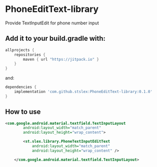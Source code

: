 # PhoneEditText-library

Provide TextInputEdit for phone number input

## Add it to your build.gradle with:

```gradle
allprojects {
    repositories {
        maven { url "https://jitpack.io" }
    }
}
```
and:

```gradle
dependencies {
    implementation 'com.github.stslex:PhoneEditText-library:0.1.0'
}
```

## How to use

```xml
<com.google.android.material.textfield.TextInputLayout
        android:layout_width="match_parent"
        android:layout_height="wrap_content">

        <st.slex.library.PhoneTextInputEditText
            android:layout_width="match_parent"
            android:layout_height="wrap_content" />

    </com.google.android.material.textfield.TextInputLayout>
```
